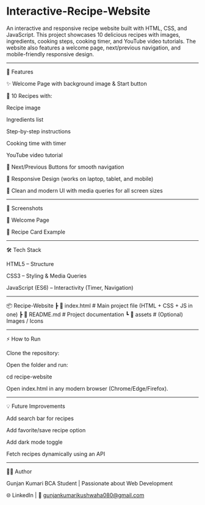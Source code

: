 # Interactive-Recipe-Website
An interactive and responsive recipe website built with HTML, CSS, and JavaScript. This project showcases 10 delicious recipes with images, ingredients, cooking steps, cooking timer, and YouTube video tutorials. The website also features a welcome page, next/previous navigation, and mobile-friendly responsive design.

---

🚀 Features

✨ Welcome Page with background image & Start button

🍲 10 Recipes with:

Recipe image

Ingredients list

Step-by-step instructions

Cooking time with timer

YouTube video tutorial

🔄 Next/Previous Buttons for smooth navigation

📱 Responsive Design (works on laptop, tablet, and mobile)

🎨 Clean and modern UI with media queries for all screen sizes

---

📸 Screenshots

🔹 Welcome Page

🔹 Recipe Card Example

---

🛠️ Tech Stack

HTML5 – Structure

CSS3 – Styling & Media Queries

JavaScript (ES6) – Interactivity (Timer, Navigation)

---

📦 Recipe-Website
 ┣ 📜 index.html   # Main project file (HTML + CSS + JS in one)
 ┣ 📜 README.md    # Project documentation
 ┗ 📂 assets       # (Optional) Images / Icons

---

⚡ How to Run

Clone the repository:

Open the folder and run:

cd recipe-website

Open index.html in any modern browser (Chrome/Edge/Firefox).

---

💡 Future Improvements

Add search bar for recipes

Add favorite/save recipe option

Add dark mode toggle

Fetch recipes dynamically using an API

---

👩‍💻 Author

Gunjan Kumari
BCA Student | Passionate about Web Development

🌐 LinkedIn | 📧 gunjankumarikushwaha080@gmail.com
